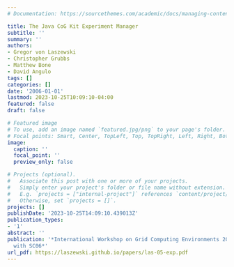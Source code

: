 ```yaml
---
# Documentation: https://sourcethemes.com/academic/docs/managing-content/

title: The Java CoG Kit Experiment Manager
subtitle: ''
summary: ''
authors:
- Gregor von Laszewski
- Christopher Grubbs
- Matthew Bone
- David Angulo
tags: []
categories: []
date: '2006-01-01'
lastmod: 2023-10-25T10:09:10-04:00
featured: false
draft: false

# Featured image
# To use, add an image named `featured.jpg/png` to your page's folder.
# Focal points: Smart, Center, TopLeft, Top, TopRight, Left, Right, BottomLeft, Bottom, BottomRight.
image:
  caption: ''
  focal_point: ''
  preview_only: false

# Projects (optional).
#   Associate this post with one or more of your projects.
#   Simply enter your project's folder or file name without extension.
#   E.g. `projects = ["internal-project"]` references `content/project/deep-learning/index.md`.
#   Otherwise, set `projects = []`.
projects: []
publishDate: '2023-10-25T14:09:10.439013Z'
publication_types:
- '1'
abstract: ''
publication: '*International Workshop on Grid Computing Environments 2006 in Conjunction
  with SC06*'
url_pdf: https://laszewski.github.io/papers/las-05-exp.pdf
---
```

